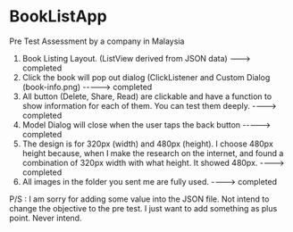 # BookListApp
Pre Test Assessment by a company in Malaysia

1. Book Listing Layout. (ListView derived from JSON data) ---> completed
2. Click the book will pop out dialog (ClickListener and Custom Dialog (book-info.png) -----> completed
3. All button (Delete, Share, Read) are clickable and have a function to show information for each of them. You can test them deeply. ----> completed
4. Model Dialog will close when the user taps the back button -----> completed
5. The design is for 320px (width) and 480px (height). I choose 480px height because, when I make the research on the internet, and found a combination of 320px width with what height. It showed 480px. ----> completed
6. All images in the folder you sent me are fully used. ----> completed


P/S : I am sorry for adding some value into the JSON file. Not intend to change the objective to the pre test. I just want to add something as plus point. Never intend.

